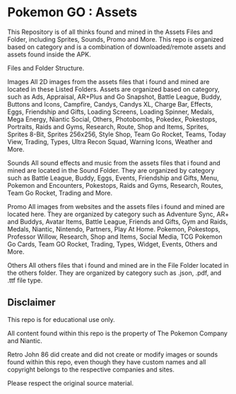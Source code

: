 # Pokemon GO : Assets

This Repository is of all thinks found and mined in the Assets Files and Folder, including Sprites, Sounds, Promo and More. This repo is organized based on category and is a combination of downloaded/remote assets and assets found inside the APK.


Files and Folder Structure.

Images
All 2D images from the assets files that i found and mined are located in these Listed Folders. Assets are organized based on category, such as Ads, Appraisal, AR+Plus and Go Snapshot, Battle League, Buddy, Buttons and Icons, Campfire, Candys, Candys XL, Charge Bar, Effects, Eggs, Friendship and Gifts, Loading Screens, Loading Spinner, Medals, Mega Energy, Niantic Social, Others, Photobombs, Pokedex, Pokestops, Portraits, Raids and Gyms, Research, Route, Shop and Items, Sprites, Sprites 8-Bit, Sprites 256x256, Style Shop, Team Go Rocket, Teams, Today View, Trading, Types, Ultra Recon Squad, Warning Icons, Weather and More.

Sounds
All sound effects and music from the assets files that i found and mined are located in the Sound Folder. They are organized by category such as Battle League, Buddy, Eggs, Events, Friendship and Gifts, Menu, Pokemon and Encounters, Pokestops, Raids and Gyms, Research, Routes, Team Go Rocket, Trading and More.

Promo
All images from websites and the assets files i found and mined are located here. They are organized by category such as Adventure Sync, AR+ and Buddys, Avatar Items, Battle League, Friends and Gifts, Gym and Raids, Medals, Niantic, Nintendo, Partners, Play At Home. Pokemon, Pokestops, Professor Willow, Research, Shop and Items, Social Media, TCG Pokemon Go Cards, Team GO Rocket, Trading, Types, Widget, Events, Others and More.

Others
All others files that i found and mined are in the File Folder located in the others folder. They are organized by category such as .json, .pdf, and .ttf file type.


## Disclaimer

This repo is for educational use only.

All content found within this repo is the property of The Pokemon Company and Niantic.

Retro John 86 did create and did not create or modify images or sounds found within this repo, even though they have custom names and all copyright belongs to the respective companies and sites.

Please respect the original source material.
